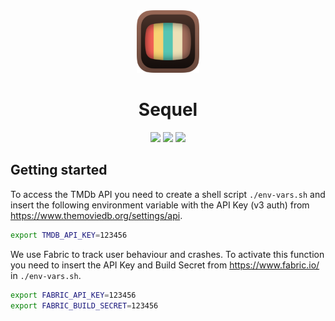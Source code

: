 <div align="center">
    <img src="./Sequel/Ressources/Assets.xcassets/AppIcon_Preview.imageset/AppIcon_Preview@3x.png" width="100px" height="auto">
    <h1>Sequel</h1>
    <a href="https://travis-ci.org/elbracht/sequel"><img src="https://travis-ci.org/elbracht/sequel.svg?branch=master"></a>
    <a href="https://github.com/elbracht/sequel/releases/tag/v0.1.0"><img src="https://img.shields.io/badge/release-v0.1.0-blue.svg"></a>
    <a href="https://github.com/elbracht/sequel/blob/master/LICENSE"><img src="https://img.shields.io/badge/license-MIT-blue.svg"></a>
</div>

## Getting started

To access the TMDb API you need to create a shell script `./env-vars.sh` and insert the following environment variable with the API Key (v3 auth) from https://www.themoviedb.org/settings/api.

```bash
export TMDB_API_KEY=123456
```

We use Fabric to track user behaviour and crashes. To activate this function you need to insert the API Key and Build Secret from https://www.fabric.io/ in `./env-vars.sh`.

```bash
export FABRIC_API_KEY=123456
export FABRIC_BUILD_SECRET=123456
```
